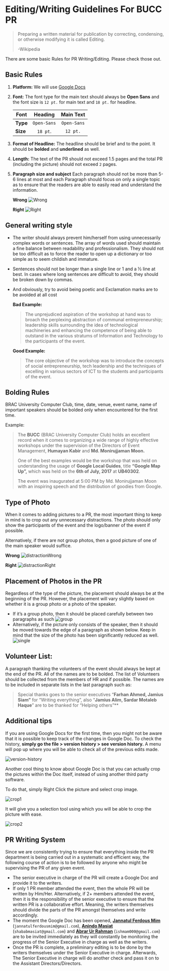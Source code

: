 # Editing/Writing Guidelines For BUCC PR

> Preparing a written material for publication by correcting, condensing, or otherwise modifying it is called Editing.
>
> -Wikipedia

There are some basic Rules for PR Writing/Editing.
Please check those out.

## Basic Rules

1. **Platform:** We will use [Google Docs](https://docs.google.com/)

2. **Font:** The font type for the main text should always be **Open Sans** and the font size is `12 pt.` for main text and `18 pt.` for headline.

    | Font | Heading | Main Text |
    |------| :----------: | :---------: |
    |**Type**| `Open-Sans` | `Open-Sans`|
    |**Size**| `18 pt`. | `12 pt.` |

3. **Format of Headline:** The headline should be brief and to the point. It should be **bolded** and **underlined** as well.

4. **Length:** The text of the PR should not exceed 1.5 pages and the total PR (including the picture) should not exceed `2` pages.

5. **Paragraph size and subject** Each paragraph should not be more than 5-6 lines at most and each Paragraph should focus on only a single topic as to ensure that the readers are able to easily read and understand the information.

   **Wrong** 
   ![Wrong](pics/longwrong.jpg)
   
   **Right** 
   ![Right](pics/longright.jpg)

## General writing style

- The writer should always prevent him/herself from using unnecessarily complex words or sentences. The array of words used should maintain a fine balance between readability and professionalism. They should not be too difficult as to force the reader to open up a dictionary or too simple as to seem childish and immature.

- Sentences should not be longer than a single line or 1 and a ½ line at best. In cases where long sentences are difficult to avoid, they should be broken down by commas.

- And obviously, try to avoid being poetic and Exclamation marks are to be avoided at all cost 
  
  **Bad Example:** 
  > The unprejudiced aspiration of the workshop at hand was to broach the perplexing abstraction of communal entrepreneurship; leadership skills surrounding the idea of technological machineries and enhancing the competence of being able to outstand in the various stratums of Information and Technology to the participants of the event.

  **Good Example:** 
  > The core objective of the workshop was to introduce the concepts of social entrepreneurship, tech leadership and the techniques of excelling in various sectors of ICT to the students and participants of the event.

## Bolding Rules

BRAC University Computer Club, time, date, venue, event name, name of important speakers should be bolded only when encountered for the first time.

Example:
> The **BUCC** (BRAC University Computer Club) holds an excellent record when it comes to organizing a wide range of highly effective workshops under the supervision of the Directors of Event Management, **Humayan Kabir** and **Md. Monirujjaman Moon.**
>
> One of the best examples would be the workshop that was held on understanding the usage of  **Google Local Guides**, title **“Google Map Up”,** which was held on the **6th of July, 2017** at **UB40302**.
>
> The event was inaugurated at 5:00 PM by Md. Monirujjaman Moon with an inspiring speech and the distribution of goodies from Google.

## Type of Photo

When it comes to adding pictures to a PR, the most important thing to keep in mind is to crop out any unnecessary distractions. The photo should only show the participants of the event and the logo/banner of the event if possible.

Alternatively, if there are not group photos, then a good picture of one of the main speaker would suffice.

**Wrong** 
![distractionWrong](pics/distractionwrong.png)

**Right** 
![distractionRight](pics/distractionright.jpg)

## Placement of Photos in the PR

Regardless of the type of the picture, the placement should always be at the beginning of the PR. However, the placement will vary slightly based on whether it is a group photo or a photo of the speaker.

- If it’s a group photo, then it should be placed carefully between two paragraphs as such
    ![group](pics/group.jpg)
- Alternatively, if the picture only consists of the speaker, then it should be moved towards the edge of a paragraph as shown below. Keep in mind that the size of the photo has been significantly reduced as well.
    ![single](pics/person.png)

## Volunteer List:

A paragraph thanking the volunteers of the event should always be kept at the end of the PR. All of the names are to be bolded. The list of Volunteers should be collected from the members of HR and if possible. The names are to be included in separate lists in the last paragraph such as:

> Special thanks goes to the senior executives “**Farhan Ahmed, Jamius Siam”** for “Writing everything”, also “**Jamius Alim, Sardar Motaleb Haque**” are to be thanked for “Helping others”**

## Additional tips 

If you are using Google Docs for the first time, then you might not be aware that it is possible to keep track of the changes in Google Doc. To check the history, **simply go the file > version history > see version history.** A menu will pop up where you will be able to check all of the previous edits made.

![version-history](pics/version-history.png)

Another cool thing to know about Google Doc is that you can actually crop the pictures within the Doc itself, instead of using another third party software.

To do that, simply Right Click the picture and select crop image.

![crop1](pics/crop1.png)

It will give you a selection tool using which you will be able to crop the picture with ease.

![crop2](pics/crop2.jpg)

## PR Writing System

Since we are consistently trying to ensure that everything inside the PR department is being carried out in a systematic and efficient way, the following course of action is to be followed by anyone who might be supervising the PR of any given event.

- The senior executive in charge of the PR will create a Google Doc and provide it to the writers.
- If only 1 PR member attended the event, then the whole PR will be written by Him/Her. Alternatively, if 2+ members attended the event, then it is the responsibility of the senior executive to ensure that the written PR is a collaborative effort. Meaning, the writers themselves should divide the parts of the PR amongst themselves and write accordingly.
- The moment the Google Doc has been opened, [**Jannatul Ferdous Mim**](https://www.facebook.com/jannatul.fedrousmim/) (`jannatulferdousmim@gmail.com`), [**Anindo Masiat**](https://www.facebook.com/Masiat.Anindo/) (`shababmasiat@gmail.com`) and [**Abrar Ur Rahman**](https://www.facebook.com/aur.ishmam/) (`ishmam000@gmail.com`) are to be invited immediately as they will constantly be monitoring the progress of the Senior Executive in charge as well as the writers.
- Once the PR is complete, a preliminary editing is to be done by the writers themselves under the Senior Executive in charge. Afterwards, The Senior Executive in charge will do another check and pass it on to the Assistant Directors/Directors.
